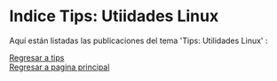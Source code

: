 # Indice Tips: Utiidades Linux

Aquí están listadas las publicaciones del tema 'Tips: Utilidades Linux' :
  
  
[Regresar a tips](/Tips/Indice.md)  
[Regresar a pagina principal](/README.md)

